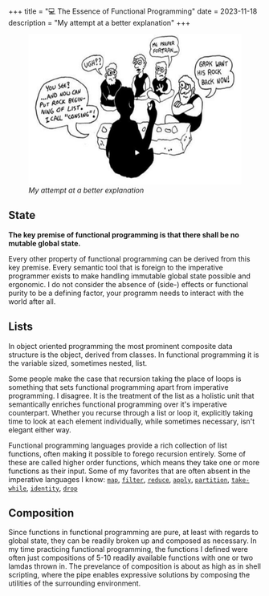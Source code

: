 +++
title = "💻 The Essence of Functional Programming"
date = 2023-11-18
description = "My attempt at a better explanation"
+++

<figure>
<img src="./consing.png" height="300vw">
<figcaption><i>
My attempt at a better explanation
</i></figcaption>
</figure>

## State

**The key premise of functional programming is that there shall be no mutable global state.**

Every other property of functional programming can be derived from this key premise.
Every semantic tool that is foreign to the imperative programmer exists to make handling immutable global state possible and ergonomic.
I do not consider the absence of (side-) effects or functional purity to be a defining factor, your programm needs to interact with the world after all.

## Lists

In object oriented programming the most prominent composite data structure is the object, derived from classes.
In functional programming it is the variable sized, sometimes nested, list.

Some people make the case that recursion taking the place of loops is something that sets functional programming apart from imperative programming.
I disagree.
It is the treatment of the list as a holistic unit that semantically enriches functional programming over it's imperative counterpart.
Whether you recurse through a list or loop it, explicitly taking time to look at each element individually, while sometimes necessary, isn't elegant either way.

Functional programming languages provide a rich collection of list functions, often making it possible to forego recursion entirely.
Some of these are called higher order functions, which means they take one or more functions as their input.
Some of my favorites that are often absent in the imperative languages I know:
[`map`](https://clojuredocs.org/clojure.core/map),
[`filter`](https://clojuredocs.org/clojure.core/filter),
[`reduce`](https://clojuredocs.org/clojure.core/reduce),
[`apply`](https://clojuredocs.org/clojure.core/apply),
[`partition`](https://clojuredocs.org/clojure.core/partition),
[`take-while`](https://clojuredocs.org/clojure.core/take-while),
[`identity`](https://clojuredocs.org/clojure.core/identity),
[`drop`](https://clojuredocs.org/clojure.core/drop)

## Composition

Since functions in functional programming are pure, at least with regards to global state, they can be readily broken up and composed as necessary.
In my time practicing functional programming, the functions I defined were often just compositions of 5-10 readily available functions with one or two lamdas thrown in.
The prevelance of composition is about as high as in shell scripting, where the pipe enables expressive solutions by composing the utilities of the surrounding environment.
